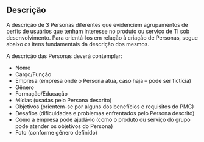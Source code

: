 ## Descrição
<p>A descrição de 3 Personas diferentes que evidenciem
agrupamentos de perfis de usuários que tenham interesse no produto ou
serviço de TI sob desenvolvimento. Para orientá-los em relação à criação de
Personas, segue abaixo os itens fundamentais da descrição dos mesmos.</p>

<p>A descrição das Personas deverá contemplar:</p>

- Nome
- Cargo/Função
- Empresa (empresa onde o Persona atua, caso haja – pode ser fictícia)
- Gênero
- Formação/Educação
- Mídias (usadas pelo Persona descrito)
- Objetivos (orientem-se por alguns dos benefícios e requisitos do PMC)
- Desafios (dificuldades e problemas enfrentados pelo Persona descrito)
- Como a empresa pode ajudá-lo (como o produto ou serviço do grupo pode atender os objetivos do Persona)
- Foto (conforme gênero definido)
